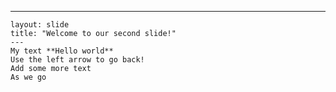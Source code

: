 ---
    layout: slide
    title: "Welcome to our second slide!"
    ---
    My text **Hello world**
    Use the left arrow to go back!
    Add some more text
    As we go
